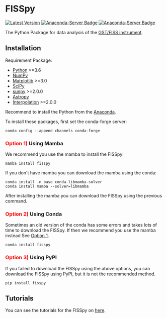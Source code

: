 # FISSpy

[![Latest Version](https://img.shields.io/pypi/v/fisspy.svg)](https://pypi.python.org/pypi/fisspy/) [![Anaconda-Server Badge](https://anaconda.org/conda-forge/fisspy/badges/version.svg)](https://anaconda.org/conda-forge/fisspy) [![Anaconda-Server Badge](https://anaconda.org/conda-forge/fisspy/badges/downloads.svg)](https://anaconda.org/conda-forge/fisspy)

The Python Package for data analysis of the [GST/FISS instrument](http://fiss.snu.ac.kr/).

Installation
------------

Requirement Package:

* [Python](http://www.python.org) >=3.6
* [NumPy](http://numpy.scipy.org/)
* [Matplotlib](http://matplotlib.sourceforge.net/) >=3.0
* [SciPy](http://www.scipy.org/) 
* [sunpy](http://sunpy.org/) >=2.0.0
* [Astropy](http://astropy.org)
* [Interpolation](https://github.com/EconForge/interpolation.py) >=2.0.0

Recommend to install the Python from the [Anaconda](https://www.continuum.io/why-anaconda).

To install these packages, first set the conda-forge server:

    conda config --append channels conda-forge
    
### <span style="color: red">Option 1)</span> Using Mamba
We recommend you use the mamba to install the FISSpy:

    mamba install fisspy

If you don't have mamba you can download the mamba using the conda:

    conda install -n base conda-libmamba-solver
    conda install mamba --solver=libmamba

After installing the mamba you can download the FISSpy using the previous command.

### <span style="color: red">Option 2)</span> Using Conda
Sometimes an old version of the conda has some errors and takes lots of time to download the FISSpy. If then we recommend you use the mamba instead See [Option 1](#option-1-using-mamba).

    conda install fisspy

### <span style="color: red">Option 3)</span> Using PyPI
If you failed to download the FISSpy using the above options, you can download the FISSpy using PyPI, but it is not the recommended method.

    pip install fisspy


Tutorials
---------
You can see the tutorials for the FISSpy on [here](http://fiss.snu.ac.kr/fisspy/).
